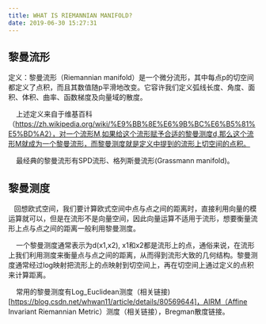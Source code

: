 ```yaml
---
title: WHAT IS RIEMANNIAN MANIFOLD?
date: 2019-06-30 15:27:31
---
```

## 黎曼流形

定义：黎曼流形（Riemannian manifold）是一个微分流形，其中每点p的切空间都定义了点积，而且其数值随p平滑地改变。它容许我们定义弧线长度、角度、面积、体积、曲率、函数梯度及向量域的散度。

    上述定义来自于维基百科（https://zh.wikipedia.org/wiki/%E9%BB%8E%E6%9B%BC%E6%B5%81%E5%BD%A2），对一个流形M,如果给这个流形赋予合适的黎曼测度d,那么这个流形M就成为一个黎曼流形，而黎曼测度就是定义中提到的流形上切空间的点积。

    最经典的黎曼流形有SPD流形、格列斯曼流形(Grassmann manifold)。
## 黎曼测度
   回想欧式空间，我们要计算欧式空间中点与点之间的距离时，直接利用向量的模运算就可以，但是在流形不是向量空间，因此向量运算不适用于流形，想要衡量流形上点与点之间的距离一般利用黎曼测度。

    一个黎曼测度通常表示为d(x1,x2), x1和x2都是流形上的点，通俗来说，在流形上我们利用测度来衡量点与点之间的距离，从而得到流形大致的几何结构。黎曼测度通常经过log映射把流形上的点映射到切空间上，再在切空间上通过定义的点积来计算距离。

    常用的黎曼测度有Log_Euclidean测度（相关链接)[https://blog.csdn.net/whwan11/article/details/80569644]，AIRM（Affine Invariant Riemannian Metric）测度（相关链接），Bregman散度链接。
